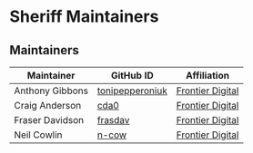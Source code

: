 # Sheriff Maintainers

## Maintainers

| Maintainer | GitHub ID | Affiliation |
| --------------- | --------- | ----------- |
| Anthony Gibbons | [tonipepperoniuk](https://github.com/tonipepperoniuk) | [Frontier Digital](https://github.com/frontierdigital/) |
| Craig Anderson | [cda0](https://github.com/cda0) | [Frontier Digital](https://github.com/frontierdigital/) |
| Fraser Davidson | [frasdav](https://github.com/frasdav) | [Frontier Digital](https://github.com/frontierdigital/) |
| Neil Cowlin | [n-cow](https://github.com/n-cow) | [Frontier Digital](https://github.com/frontierdigital/) |

